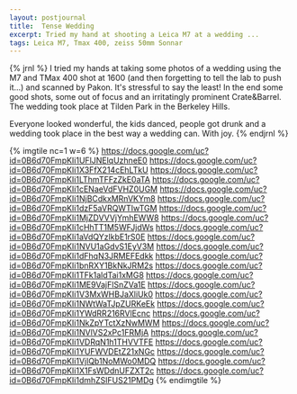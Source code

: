 ```yaml
---
layout: postjournal
title:  Tense Wedding
excerpt: Tried my hand at shooting a Leica M7 at a wedding ...
tags: Leica M7, Tmax 400, zeiss 50mm Sonnar
---
```

{% jrnl %}
I tried my hands at taking some photos of a wedding using the M7 and
TMax 400 shot at 1600 (and then forgetting to tell the lab to push
it...) and scanned by Pakon. It's stressful to say the least! In the
end some good shots, some out of focus and an irritatingly prominent
Crate&Barrel. The wedding took place at Tilden Park in the Berkeley
Hills.


Everyone looked wonderful, the kids danced, people got drunk and a wedding took place
in the best way a wedding can. With joy.
{% endjrnl %}

{% imgtile nc=1 w=6 %}
https://docs.google.com/uc?id=0B6d70FmpKIi1UFlJNElqUzhneE0 https://docs.google.com/uc?id=0B6d70FmpKIi1X3FfX214cEhLTkU 
https://docs.google.com/uc?id=0B6d70FmpKIi1LThmTFFzZkE0aTA https://docs.google.com/uc?id=0B6d70FmpKIi1cENaeVdFVHZ0UGM 
https://docs.google.com/uc?id=0B6d70FmpKIi1NjBCdkxMRnVKYm8 https://docs.google.com/uc?id=0B6d70FmpKIi1dzF5aVRQWTIwTGM 
https://docs.google.com/uc?id=0B6d70FmpKIi1MjZDVVVjYmhEWW8 https://docs.google.com/uc?id=0B6d70FmpKIi1cHhTT1M5WFJjdWs 
https://docs.google.com/uc?id=0B6d70FmpKIi1aVdQYzlkbE1rS0E https://docs.google.com/uc?id=0B6d70FmpKIi1NVU1aGdvS1EyV3M 
https://docs.google.com/uc?id=0B6d70FmpKIi1dFhqN3JRMEFEdkk https://docs.google.com/uc?id=0B6d70FmpKIi1bnRXY1BkNkJRM2s 
https://docs.google.com/uc?id=0B6d70FmpKIi1TFk1aldTai1xMG8 https://docs.google.com/uc?id=0B6d70FmpKIi1ME9VajFlSnZVa1E 
https://docs.google.com/uc?id=0B6d70FmpKIi1V3MxWHBJaXliUk0 https://docs.google.com/uc?id=0B6d70FmpKIi1NWtWaTJpZURKeEk 
https://docs.google.com/uc?id=0B6d70FmpKIi1YWdRR216RVlEcnc https://docs.google.com/uc?id=0B6d70FmpKIi1NkZpYTctXzNwMWM 
https://docs.google.com/uc?id=0B6d70FmpKIi1NVlVS2xPc1FRMjA https://docs.google.com/uc?id=0B6d70FmpKIi1VDRqN1h1THVVTFE 
https://docs.google.com/uc?id=0B6d70FmpKIi1YUFWVDEtZ21xNGc https://docs.google.com/uc?id=0B6d70FmpKIi1VjlQb1NoMWo0MDQ 
https://docs.google.com/uc?id=0B6d70FmpKIi1X1FsWDdnUFZXT2c https://docs.google.com/uc?id=0B6d70FmpKIi1dmhZSlFUS21PMDg 
{% endimgtile %}
